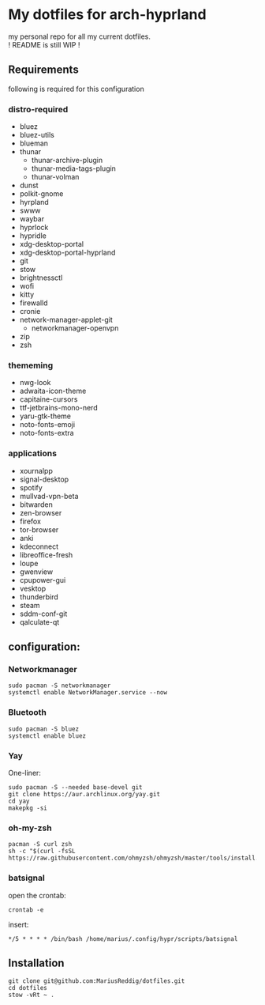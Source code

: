 # My dotfiles for arch-hyprland

my personal repo for all my current dotfiles.  
! README is still WIP !

## Requirements

following is required for this configuration

### distro-required
- bluez
- bluez-utils
- blueman
- thunar
	- thunar-archive-plugin
	- thunar-media-tags-plugin
	- thunar-volman
- dunst
- polkit-gnome
- hyrpland
- swww
- waybar
- hyprlock
- hypridle
- xdg-desktop-portal
- xdg-desktop-portal-hyprland
- git
- stow
- brightnessctl
- wofi
- kitty
- firewalld
- cronie
- network-manager-applet-git
	- networkmanager-openvpn
- zip
- zsh

### thememing

- nwg-look
- adwaita-icon-theme
- capitaine-cursors
- ttf-jetbrains-mono-nerd
- yaru-gtk-theme
- noto-fonts-emoji
- noto-fonts-extra

### applications

- xournalpp
- signal-desktop
- spotify
- mullvad-vpn-beta
- bitwarden
- zen-browser
- firefox
- tor-browser
- anki
- kdeconnect
- libreoffice-fresh
- loupe
- gwenview
- cpupower-gui
- vesktop
- thunderbird
- steam
- sddm-conf-git
- qalculate-qt

## configuration:

### Networkmanager
```
sudo pacman -S networkmanager
systemctl enable NetworkManager.service --now
```
### Bluetooth
```
sudo pacman -S bluez
systemctl enable bluez
```

### Yay

One-liner:
```
sudo pacman -S --needed base-devel git
git clone https://aur.archlinux.org/yay.git
cd yay
makepkg -si
```

### oh-my-zsh
```
pacman -S curl zsh
sh -c "$(curl -fsSL https://raw.githubusercontent.com/ohmyzsh/ohmyzsh/master/tools/install.sh)"
```
### batsignal

open the crontab:
```
crontab -e 
```

insert:
```
*/5 * * * * /bin/bash /home/marius/.config/hypr/scripts/batsignal
```
## Installation
```
git clone git@github.com:MariusReddig/dotfiles.git
cd dotfiles
stow -vRt ~ .

```
